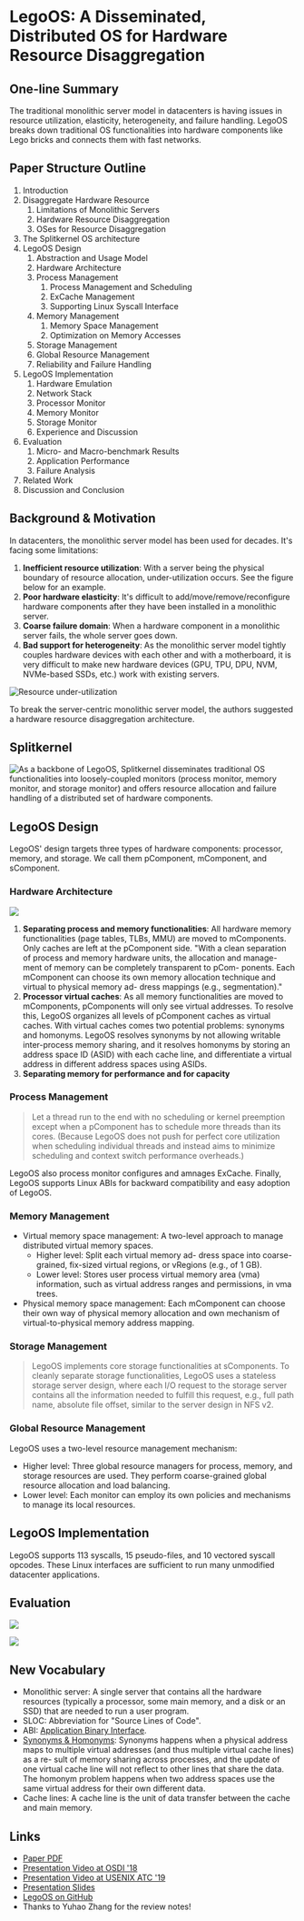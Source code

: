 # LegoOS: A Disseminated, Distributed OS for Hardware Resource Disaggregation

## One-line Summary

The traditional monolithic server model in datacenters is having issues in resource utilization, elasticity, heterogeneity, and failure handling. LegoOS breaks down traditional OS functionalities into hardware components like Lego bricks and connects them with fast networks.

## Paper Structure Outline

1. Introduction
2. Disaggregate Hardware Resource
   1. Limitations of Monolithic Servers
   2. Hardware Resource Disaggregation
   3. OSes for Resource Disaggregation
3. The Splitkernel OS architecture
4. LegoOS Design
   1. Abstraction and Usage Model
   2. Hardware Architecture
   3. Process Management
      1. Process Management and Scheduling
      2. ExCache Management
      3. Supporting Linux Syscall Interface
   4. Memory Management
      1. Memory Space Management
      2. Optimization on Memory Accesses
   5. Storage Management
   6. Global Resource Management
   7. Reliability and Failure Handling
5. LegoOS Implementation
   1. Hardware Emulation
   2. Network Stack
   3. Processor Monitor
   4. Memory Monitor
   5. Storage Monitor
   6. Experience and Discussion
6. Evaluation
   1. Micro- and Macro-benchmark Results
   2. Application Performance
   3. Failure Analysis
7. Related Work
8. Discussion and Conclusion

## Background & Motivation

In datacenters, the monolithic server model has been used for decades. It's facing some limitations:

1. **Inefficient resource utilization**: With a server being the physical boundary of resource allocation, under-utilization occurs. See the figure below for an example.
2. **Poor hardware elasticity**: It's difficult to add/move/remove/reconfigure hardware components after they have been installed in a monolithic server.
3. **Coarse failure domain**: When a hardware component in a monolithic server fails, the whole server goes down.
4. **Bad support for heterogeneity**: As the monolithic server model tightly couples hardware devices with each other and with a motherboard, it is very difficult to make new hardware devices (GPU, TPU, DPU, NVM, NVMe-based SSDs, etc.) work with existing servers.

![Resource under-utilization](<../../.gitbook/assets/Screen Shot 2020-12-22 at 9.46.45 AM.png>)

To break the server-centric monolithic server model, the authors suggested a hardware resource disaggregation architecture.

## Splitkernel

![As a backbone of LegoOS, Splitkernel disseminates traditional OS functionalities into loosely-coupled monitors (process monitor, memory monitor, and storage monitor) and offers resource allocation and failure handling of a distributed set of hardware components. ](<../../.gitbook/assets/Screen Shot 2020-12-22 at 9.53.31 AM.png>)

## LegoOS Design

LegoOS' design targets three types of hardware components: processor, memory, and storage. We call them pComponent, mComponent, and sComponent.

### Hardware Architecture

![](<../../.gitbook/assets/Screen Shot 2020-12-22 at 10.06.54 AM.png>)

1. **Separating process and memory functionalities**: All hardware memory functionalities (page tables, TLBs, MMU) are moved to mComponents. Only caches are left at the pComponent side. "With a clean separation of process and memory hardware units, the allocation and manage- ment of memory can be completely transparent to pCom- ponents. Each mComponent can choose its own memory allocation technique and virtual to physical memory ad- dress mappings (e.g., segmentation)."
2. **Processor virtual caches**: As all memory functionalities are moved to mComponents, pComponents will only see virtual addresses. To resolve this, LegoOS organizes all levels of pComponent caches as virtual caches. With virtual caches comes two potential problems: synonyms and homonyms. LegoOS resolves synonyms by not allowing writable inter-process memory sharing, and it resolves homonyms by storing an address space ID (ASID) with each cache line, and differentiate a virtual address in different address spaces using ASIDs.
3. **Separating memory for performance and for capacity**

### Process Management

> Let a thread run to the end with no scheduling or kernel preemption except when a pComponent has to schedule more threads than its cores. (Because LegoOS does not push for perfect core utilization when scheduling individual threads and instead aims to minimize scheduling and context switch performance overheads.)

LegoOS also process monitor configures and amnages ExCache. Finally, LegoOS supports Linux ABIs for backward compatibility and easy adoption of LegoOS.

### Memory Management

* Virtual memory space management: A two-level approach to manage distributed virtual memory spaces.
  * Higher level: Split each virtual memory ad- dress space into coarse-grained, fix-sized virtual regions, or vRegions (e.g., of 1 GB).
  * Lower level: Stores user process virtual memory area (vma) information, such as virtual address ranges and permissions, in vma trees.
* Physical memory space management: Each mComponent can choose their own way of physical memory allocation and own mechanism of virtual-to-physical memory address mapping.

### Storage Management

> LegoOS implements core storage functionalities at sComponents. To cleanly separate storage functionalities, LegoOS uses a stateless storage server design, where each I/O request to the storage server contains all the information needed to fulfill this request, e.g., full path name, absolute file offset, similar to the server design in NFS v2.

### Global Resource Management

LegoOS uses a two-level resource management mechanism:

* Higher level: Three global resource managers for process, memory, and storage resources are used. They perform coarse-grained global resource allocation and load balancing.
* Lower level: Each monitor can employ its own policies and mechanisms to manage its local resources.

## LegoOS Implementation

LegoOS supports 113 syscalls, 15 pseudo-files, and 10 vectored syscall opcodes. These Linux interfaces are sufficient to run many unmodified datacenter applications.

## Evaluation

![](<../../.gitbook/assets/Screen Shot 2020-12-22 at 9.48.13 AM.png>)

![](<../../.gitbook/assets/Screen Shot 2020-12-22 at 9.48.36 AM.png>)



## New Vocabulary

* Monolithic server: A single server that contains all the hardware resources (typically a processor, some main memory, and a disk or an SSD) that are needed to run a user program.
* SLOC: Abbreviation for "Source Lines of Code".
* ABI: [Application Binary Interface](https://stackoverflow.com/a/2456882).
* [Synonyms & Homonyms](http://www.inf.ed.ac.uk/teaching/courses/car/Notes/2016-17/lecture09-virtual\_memory.pdf): Synonyms happens when a physical address maps to multiple virtual addresses (and thus multiple virtual cache lines) as a re- sult of memory sharing across processes, and the update of one virtual cache line will not reflect to other lines that share the data. The homonym problem happens when two address spaces use the same virtual address for their own different data.
* Cache lines: A cache line is the unit of data transfer between the cache and main memory.

## Links

* [Paper PDF](https://www.usenix.org/system/files/osdi18-shan.pdf)
* [Presentation Video at OSDI '18](https://www.youtube.com/watch?v=GX74Q2-ZOQE)
* [Presentation Video at USENIX ATC '19](https://www.youtube.com/watch?v=KJqYHuL59\_s)
* [Presentation Slides](https://www.usenix.org/sites/default/files/conference/protected-files/osdi18\_slides\_shan.pdf)
* [LegoOS on GitHub](https://github.com/WukLab/LegoOS)
* Thanks to Yuhao Zhang for the review notes!
